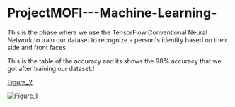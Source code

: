 # ProjectMOFI---Machine-Learning-
This is the phase where we use the TensorFlow Conventional Neural Network to train our dataset to recognize a person's identity based on their side and front faces.

This is the table of the accuracy and its shows the 98% accuracy that we got after training our dataset.!

[Figure_2](https://user-images.githubusercontent.com/86297885/155475346-a91358e7-69ff-4e5b-bf5c-98dd3430687a.png)

![Figure_1](https://user-images.githubusercontent.com/86297885/155475430-90c11674-c5a3-4728-b463-dd4f32d1e256.png)
